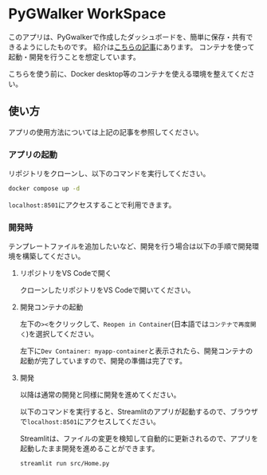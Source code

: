 # PyGWalker WorkSpace

このアプリは、PyGwalkerで作成したダッシュボードを、簡単に保存・共有できるようにしたものです。
紹介は[こちらの記事](https://zenn.dev/0msys/articles/aebd175854aeca)にあります。
コンテナを使って起動・開発を行うことを想定しています。

こちらを使う前に、Docker desktop等のコンテナを使える環境を整えてください。


## 使い方

アプリの使用方法については上記の記事を参照してください。

### アプリの起動

リポジトリをクローンし、以下のコマンドを実行してください。

```bash
docker compose up -d
```

`localhost:8501`にアクセスすることで利用できます。

### 開発時

テンプレートファイルを追加したいなど、開発を行う場合は以下の手順で開発環境を構築してください。

1.  リポジトリをVS Codeで開く

    クローンしたリポジトリをVS Codeで開いてください。

1. 開発コンテナの起動

    左下の`><`をクリックして、`Reopen in Container`(日本語では`コンテナで再度開く`)を選択してください。

    左下に`Dev Container: myapp-container`と表示されたら、開発コンテナの起動が完了していますので、開発の準備は完了です。

1. 開発

    以降は通常の開発と同様に開発を進めてください。

    以下のコマンドを実行すると、Streamlitのアプリが起動するので、ブラウザで`localhost:8501`にアクセスしてください。

    Streamlitは、ファイルの変更を検知して自動的に更新されるので、アプリを起動したまま開発を進めることができます。

    ```bash
    streamlit run src/Home.py
    ```
